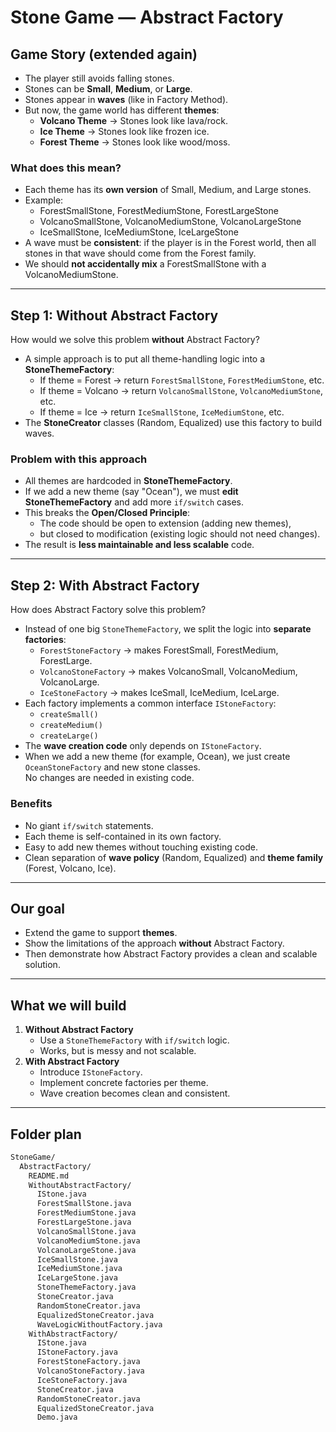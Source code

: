 # Stone Game — Abstract Factory

## Game Story (extended again)
- The player still avoids falling stones.
- Stones can be **Small**, **Medium**, or **Large**.
- Stones appear in **waves** (like in Factory Method).
- But now, the game world has different **themes**:
  - **Volcano Theme** → Stones look like lava/rock.
  - **Ice Theme** → Stones look like frozen ice.
  - **Forest Theme** → Stones look like wood/moss.

### What does this mean?
- Each theme has its **own version** of Small, Medium, and Large stones.
- Example:
  - ForestSmallStone, ForestMediumStone, ForestLargeStone
  - VolcanoSmallStone, VolcanoMediumStone, VolcanoLargeStone
  - IceSmallStone, IceMediumStone, IceLargeStone
- A wave must be **consistent**: if the player is in the Forest world,
  then all stones in that wave should come from the Forest family.
- We should **not accidentally mix** a ForestSmallStone with a VolcanoMediumStone.

---

## Step 1: Without Abstract Factory
How would we solve this problem **without** Abstract Factory?

- A simple approach is to put all theme-handling logic into a **StoneThemeFactory**:
  - If theme = Forest → return `ForestSmallStone`, `ForestMediumStone`, etc.
  - If theme = Volcano → return `VolcanoSmallStone`, `VolcanoMediumStone`, etc.
  - If theme = Ice → return `IceSmallStone`, `IceMediumStone`, etc.
- The **StoneCreator** classes (Random, Equalized) use this factory to build waves.

### Problem with this approach
- All themes are hardcoded in **StoneThemeFactory**.
- If we add a new theme (say "Ocean"), we must **edit StoneThemeFactory** and add more `if/switch` cases.
- This breaks the **Open/Closed Principle**:
  - The code should be open to extension (adding new themes),
  - but closed to modification (existing logic should not need changes).
- The result is **less maintainable and less scalable** code.

---

## Step 2: With Abstract Factory
How does Abstract Factory solve this problem?

- Instead of one big `StoneThemeFactory`, we split the logic into **separate factories**:
  - `ForestStoneFactory` → makes ForestSmall, ForestMedium, ForestLarge.
  - `VolcanoStoneFactory` → makes VolcanoSmall, VolcanoMedium, VolcanoLarge.
  - `IceStoneFactory` → makes IceSmall, IceMedium, IceLarge.
- Each factory implements a common interface `IStoneFactory`:
  - `createSmall()`
  - `createMedium()`
  - `createLarge()`
- The **wave creation code** only depends on `IStoneFactory`.
- When we add a new theme (for example, Ocean), we just create `OceanStoneFactory` and new stone classes.  
  No changes are needed in existing code.

### Benefits
- No giant `if/switch` statements.
- Each theme is self-contained in its own factory.
- Easy to add new themes without touching existing code.
- Clean separation of **wave policy** (Random, Equalized) and **theme family** (Forest, Volcano, Ice).

---

## Our goal
- Extend the game to support **themes**.
- Show the limitations of the approach **without** Abstract Factory.
- Then demonstrate how Abstract Factory provides a clean and scalable solution.

---

## What we will build
1. **Without Abstract Factory**
   - Use a `StoneThemeFactory` with `if/switch` logic.
   - Works, but is messy and not scalable.
2. **With Abstract Factory**
   - Introduce `IStoneFactory`.
   - Implement concrete factories per theme.
   - Wave creation becomes clean and consistent.

---

## Folder plan

```sh
StoneGame/
  AbstractFactory/
    README.md
    WithoutAbstractFactory/
      IStone.java
      ForestSmallStone.java
      ForestMediumStone.java
      ForestLargeStone.java
      VolcanoSmallStone.java
      VolcanoMediumStone.java
      VolcanoLargeStone.java
      IceSmallStone.java
      IceMediumStone.java
      IceLargeStone.java
      StoneThemeFactory.java
      StoneCreator.java
      RandomStoneCreator.java
      EqualizedStoneCreator.java
      WaveLogicWithoutFactory.java
    WithAbstractFactory/
      IStone.java
      IStoneFactory.java
      ForestStoneFactory.java
      VolcanoStoneFactory.java
      IceStoneFactory.java
      StoneCreator.java
      RandomStoneCreator.java
      EqualizedStoneCreator.java
      Demo.java
```